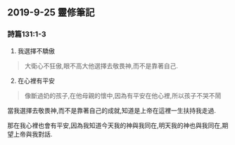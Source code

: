## 2019-9-25 靈修筆記

### 詩篇131:1-3

1. 我選擇不驕傲

  > 大衛心不狂傲,眼不高大他選擇去敬畏神,而不是靠著自己.
2. 在心裡有平安

  > 像斷過奶的孩子,在他母親的懷中,因為有平安在他心裡,所以孩子不哭不鬧
  
  當我選擇去敬畏神,而不是靠著自己的成就,知道是上帝在這裡一生扶持我走過.
  
  那在我心裡也會有平安,因為我知道今天我的神與我同在,明天我的神也與我同在,期望上帝與我對話.